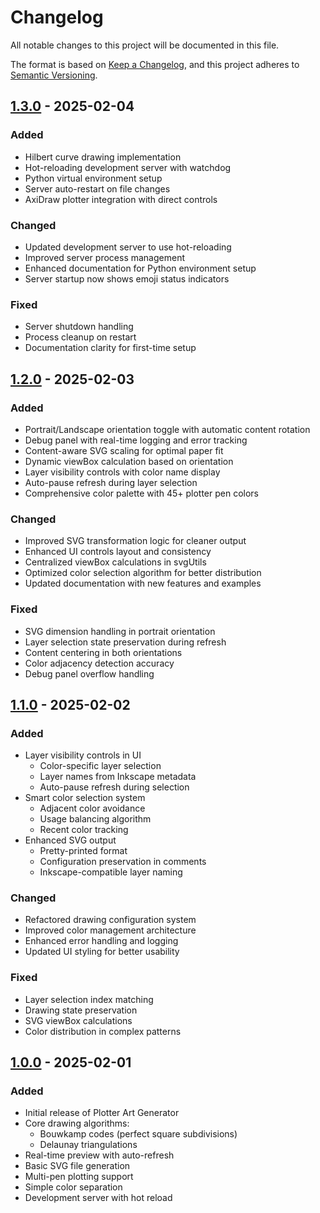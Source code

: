 # Changelog

All notable changes to this project will be documented in this file.

The format is based on [Keep a Changelog](https://keepachangelog.com/en/1.0.0/),
and this project adheres to [Semantic Versioning](https://semver.org/spec/v2.0.0.html).

## [1.3.0] - 2025-02-04

### Added
- Hilbert curve drawing implementation
- Hot-reloading development server with watchdog
- Python virtual environment setup
- Server auto-restart on file changes
- AxiDraw plotter integration with direct controls

### Changed
- Updated development server to use hot-reloading
- Improved server process management
- Enhanced documentation for Python environment setup
- Server startup now shows emoji status indicators

### Fixed
- Server shutdown handling
- Process cleanup on restart
- Documentation clarity for first-time setup

## [1.2.0] - 2025-02-03

### Added
- Portrait/Landscape orientation toggle with automatic content rotation
- Debug panel with real-time logging and error tracking
- Content-aware SVG scaling for optimal paper fit
- Dynamic viewBox calculation based on orientation
- Layer visibility controls with color name display
- Auto-pause refresh during layer selection
- Comprehensive color palette with 45+ plotter pen colors

### Changed
- Improved SVG transformation logic for cleaner output
- Enhanced UI controls layout and consistency
- Centralized viewBox calculations in svgUtils
- Optimized color selection algorithm for better distribution
- Updated documentation with new features and examples

### Fixed
- SVG dimension handling in portrait orientation
- Layer selection state preservation during refresh
- Content centering in both orientations
- Color adjacency detection accuracy
- Debug panel overflow handling

## [1.1.0] - 2025-02-02

### Added
- Layer visibility controls in UI
  - Color-specific layer selection
  - Layer names from Inkscape metadata
  - Auto-pause refresh during selection
- Smart color selection system
  - Adjacent color avoidance
  - Usage balancing algorithm
  - Recent color tracking
- Enhanced SVG output
  - Pretty-printed format
  - Configuration preservation in comments
  - Inkscape-compatible layer naming

### Changed
- Refactored drawing configuration system
- Improved color management architecture
- Enhanced error handling and logging
- Updated UI styling for better usability

### Fixed
- Layer selection index matching
- Drawing state preservation
- SVG viewBox calculations
- Color distribution in complex patterns

## [1.0.0] - 2025-02-01

### Added
- Initial release of Plotter Art Generator
- Core drawing algorithms:
  - Bouwkamp codes (perfect square subdivisions)
  - Delaunay triangulations
- Real-time preview with auto-refresh
- Basic SVG file generation
- Multi-pen plotting support
- Simple color separation
- Development server with hot reload

[1.3.0]: https://github.com/yourusername/plotter-art/compare/v1.2.0...v1.3.0
[1.2.0]: https://github.com/yourusername/plotter-art/compare/v1.1.0...v1.2.0
[1.1.0]: https://github.com/yourusername/plotter-art/compare/v1.0.0...v1.1.0
[1.0.0]: https://github.com/yourusername/plotter-art/releases/tag/v1.0.0
